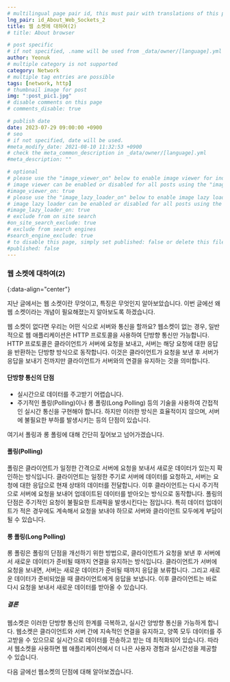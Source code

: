 ```yaml
---
# multilingual page pair id, this must pair with translations of this page. (This name must be unique)
lng_pair: id_About_Web_Sockets_2
title: 웹 소켓에 대하여(2)
# title: About browser

# post specific
# if not specified, .name will be used from _data/owner/[language].yml
author: Yeonuk
# multiple category is not supported
category: Network
# multiple tag entries are possible
tags: [network, http]
# thumbnail image for post
img: ":post_pic1.jpg"
# disable comments on this page
# comments_disable: true

# publish date
date: 2023-07-29 09:00:00 +0900
# seo
# if not specified, date will be used.
#meta_modify_date: 2021-08-10 11:32:53 +0900
# check the meta_common_description in _data/owner/[language].yml
#meta_description: ""

# optional
# please use the "image_viewer_on" below to enable image viewer for individual pages or posts (_posts/ or [language]/_posts folders).
# image viewer can be enabled or disabled for all posts using the "image_viewer_posts: true" setting in _data/conf/main.yml.
#image_viewer_on: true
# please use the "image_lazy_loader_on" below to enable image lazy loader for individual pages or posts (_posts/ or [language]/_posts folders).
# image lazy loader can be enabled or disabled for all posts using the "image_lazy_loader_posts: true" setting in _data/conf/main.yml.
#image_lazy_loader_on: true
# exclude from on site search
#on_site_search_exclude: true
# exclude from search engines
#search_engine_exclude: true
# to disable this page, simply set published: false or delete this file
#published: false
---
```


<!-- outline-start -->

### 웹 소켓에 대하여(2)

{:data-align="center"}

<!-- outline-end -->

지난 글에서는 웹 소켓이란 무엇이고, 특징은 무엇인지 알아보았습니다.
이번 글에선 왜 웹 소켓이라는 개념이 필요해졌는지 알아보도록 하겠습니다.

웹 소켓이 없다면 우리는 어떤 식으로 서버와 통신을 할까요?
웹소켓이 없는 경우, 일반적으로 웹 애플리케이션은 HTTP 프로토콜을 사용하여 단방향 통신만 가능합니다. HTTP 프로토콜은 클라이언트가 서버에 요청을 보내고, 서버는 해당 요청에 대한 응답을 반환하는 단방향 방식으로 동작합니다. 이것은 클라이언트가 요청을 보낸 후 서버가 응답을 보내기 전까지만 클라이언트가 서버와의 연결을 유지하는 것을 의미합니다.

#### 단방향 통신의 단점

- 실시간으로 데이터를 주고받기 어렵습니다.
- 주기적인 폴링(Polling)이나 롱 폴링(Long Polling) 등의 기술을 사용하여 간접적인 실시간 통신을 구현해야 합니다. 하지만 이러한 방식은 효율적이지 않으며, 서버에 불필요한 부하를 발생시키는 등의 단점이 있습니다.

여기서 폴링과 롱 폴링에 대해 간단히 짚어보고 넘어가겠습니다.

#### 폴링(Polling)

폴링은 클라이언트가 일정한 간격으로 서버에 요청을 보내서 새로운 데이터가 있는지 확인하는 방식입니다.
클라이언트는 일정한 주기로 서버에 데이터를 요청하고, 서버는 요청에 대한 응답으로 현재 상태의 데이터를 전달합니다.
이후 클라이언트는 다시 주기적으로 서버에 요청을 보내어 업데이트된 데이터를 받아오는 방식으로 동작합니다.
폴링의 단점은 주기적인 요청이 불필요한 트래픽을 발생시킨다는 점입니다.
특히 데이터 업데이트가 적은 경우에도 계속해서 요청을 보내야 하므로 서버와 클라이언트 모두에게 부담이 될 수 있습니다.

#### 롱 폴링(Long Polling)

롱 폴링은 폴링의 단점을 개선하기 위한 방법으로, 클라이언트가 요청을 보낸 후 서버에서 새로운 데이터가 준비될 때까지 연결을 유지하는 방식입니다.
클라이언트가 서버에 요청을 보내면, 서버는 새로운 데이터가 준비될 때까지 응답을 보류합니다.
그리고 새로운 데이터가 준비되었을 때 클라이언트에게 응답을 보냅니다.
이후 클라이언트는 바로 다시 요청을 보내서 새로운 데이터를 받아올 수 있습니다.

##### 결론

웹소켓은 이러한 단방향 통신의 한계를 극복하고, 실시간 양방향 통신을 가능하게 합니다.
웹소켓은 클라이언트와 서버 간에 지속적인 연결을 유지하고, 양쪽 모두 데이터를 주고받을 수 있으므로 실시간으로 데이터를 전송하고 받는 데 최적화되어 있습니다.
따라서 웹소켓을 사용하면 웹 애플리케이션에서 더 나은 사용자 경험과 실시간성을 제공할 수 있습니다.

다음 글에선 웹소켓의 단점에 대해 알아보겠습니다.
